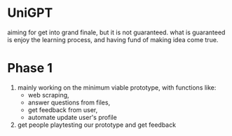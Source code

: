 # UniGPT
aiming for get into grand finale, but it is not guaranteed.
what is guaranteed is enjoy the learning process, and having fund of making idea come true. 
# Phase 1
1. mainly working on the minimum viable prototype, with functions like:
   - web scraping,
   - answer questions from files,
   - get feedback from user,
   - automate update user's profile
2. get people playtesting our prototype and get feedback 
